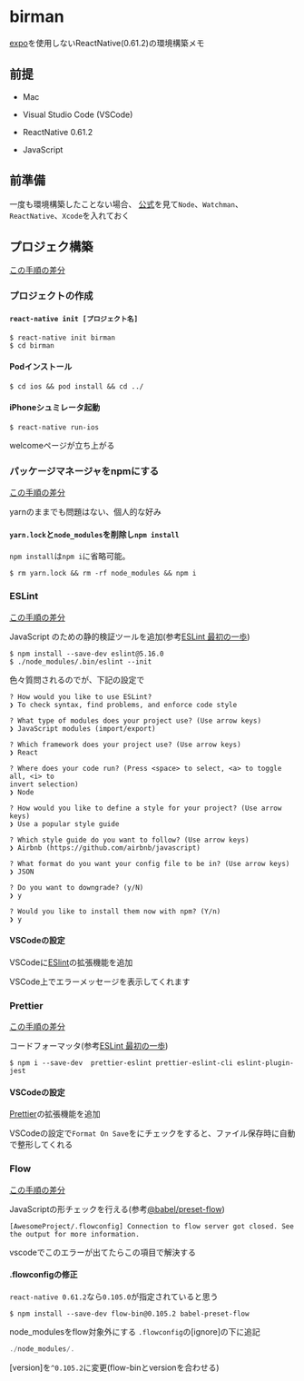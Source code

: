 # birman

[expo](https://expo.io/)を使用しないReactNative(0.61.2)の環境構築メモ

## 前提

- Mac

- Visual Studio Code (VSCode)

- ReactNative 0.61.2

- JavaScript

## 前準備

一度も環境構築したことない場合、
[公式](https://facebook.github.io/react-native/docs/getting-started.html#installing-dependencies)を見て`Node`、`Watchman`、`ReactNative`、`Xcode`を入れておく

## プロジェク構築

[この手順の差分](https://github.com/ryunosukemaeda0922/birman/pull/1)

### プロジェクトの作成

#### `react-native init [プロジェクト名]`

```
$ react-native init birman
$ cd birman
```
#### Podインストール

```
$ cd ios && pod install && cd ../
```

#### iPhoneシュミレータ起動

```
$ react-native run-ios
```

welcomeページが立ち上がる

### パッケージマネージャをnpmにする

[この手順の差分](https://github.com/ryunosukemaeda0922/birman/pull/2)

yarnのままでも問題はない、個人的な好み

#### `yarn.lock`と`node_modules`を削除し`npm install`

`npm install`は`npm i`に省略可能。

```
$ rm yarn.lock && rm -rf node_modules && npm i
```

### ESLint

[この手順の差分](https://github.com/ryunosukemaeda0922/birman/pull/3)

JavaScript のための静的検証ツールを追加(参考[ESLint 最初の一歩](https://qiita.com/mysticatea/items/f523dab04a25f617c87d))

```
$ npm install --save-dev eslint@5.16.0
$ ./node_modules/.bin/eslint --init
```

色々質問されるのでが、下記の設定で

```
? How would you like to use ESLint? 
❯ To check syntax, find problems, and enforce code style

? What type of modules does your project use? (Use arrow keys)
❯ JavaScript modules (import/export) 

? Which framework does your project use? (Use arrow keys)
❯ React 

? Where does your code run? (Press <space> to select, <a> to toggle all, <i> to 
invert selection)
❯ Node

? How would you like to define a style for your project? (Use arrow keys)
❯ Use a popular style guide 

? Which style guide do you want to follow? (Use arrow keys)
❯ Airbnb (https://github.com/airbnb/javascript) 

? What format do you want your config file to be in? (Use arrow keys)
❯ JSON 

? Do you want to downgrade? (y/N)
❯ y

? Would you like to install them now with npm? (Y/n) 
❯ y
```

#### VSCodeの設定

VSCodeに[ESlint](https://marketplace.visualstudio.com/items?itemName=dbaeumer.vscode-eslint)の拡張機能を追加

VSCode上でエラーメッセージを表示してくれます

### Prettier

[この手順の差分](https://github.com/ryunosukemaeda0922/birman/pull/4)

コードフォーマッタ(参考[ESLint 最初の一歩](https://qiita.com/mysticatea/items/f523dab04a25f617c87d))

```
$ npm i --save-dev  prettier-eslint prettier-eslint-cli eslint-plugin-jest
```

#### VSCodeの設定

[Prettier](https://marketplace.visualstudio.com/items?itemName=esbenp.prettier-vscode)の拡張機能を追加

VSCodeの設定で`Format On Save`をにチェックをすると、ファイル保存時に自動で整形してくれる

### Flow

[この手順の差分](https://github.com/ryunosukemaeda0922/birman/pull/5)

JavaScriptの形チェックを行える(参考[@babel/preset-flow](https://babeljs.io/docs/en/babel-preset-flow))

```
[AwesomeProject/.flowconfig] Connection to flow server got closed. See the output for more information.
```
vscodeでこのエラーが出てたらこの項目で解決する

#### .flowconfigの修正

`react-native 0.61.2`なら`0.105.0`が指定されていると思う

```terminal
$ npm install --save-dev flow-bin@0.105.2 babel-preset-flow
```

node_modulesをflow対象外にする
`.flowconfig`の[ignore]の下に追記

```javascript
./node_modules/.
```
[version]を`^0.105.2`に変更(flow-binとversionを合わせる)

